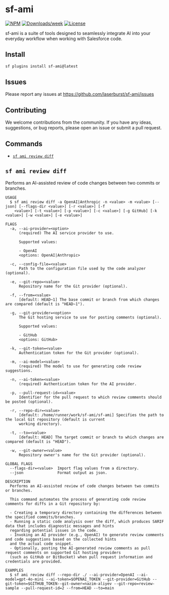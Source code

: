 # sf-ami

[![NPM](https://img.shields.io/npm/v/sf-ami.svg?label=sf-ami)](https://www.npmjs.com/package/sf-ami) [![Downloads/week](https://img.shields.io/npm/dw/sf-ami.svg)](https://npmjs.org/package/sf-ami) [![License](https://img.shields.io/badge/License-BSD%203--Clause-brightgreen.svg)](https://raw.githubusercontent.com/salesforcecli/sf-ami/main/LICENSE.txt)

sf-ami is a suite of tools designed to seamlessly integrate AI into your everyday workflow when working with Salesforce code.

## Install

```bash
sf plugins install sf-ami@latest
```

## Issues

Please report any issues at https://github.com/laserburst/sf-ami/issues

## Contributing

We welcome contributions from the community. If you have any ideas, suggestions, or bug reports, please open an issue or submit a pull request.

## Commands

<!-- commands -->

- [`sf ami review diff`](#sf-ami-review-diff)

## `sf ami review diff`

Performs an AI-assisted review of code changes between two commits or branches.

```
USAGE
  $ sf ami review diff -a OpenAI|Anthropic -n <value> -m <value> [--json] [--flags-dir <value>] [-r <value>] [-f
    <value>] [-t <value>] [-p <value>] [-c <value>] [-g GitHub] [-k <value>] [-w <value>] [-e <value>]

FLAGS
  -a, --ai-provider=<option>
      (required) The AI service provider to use.

      Supported values:

      - OpenAI
      <options: OpenAI|Anthropic>

  -c, --config-file=<value>
      Path to the configuration file used by the code analyzer (optional).

  -e, --git-repo=<value>
      Repository name for the Git provider (optional).

  -f, --from=<value>
      [default: HEAD~1] The base commit or branch from which changes are compared (default is "HEAD~1").

  -g, --git-provider=<option>
      The Git hosting service to use for posting comments (optional).

      Supported values:

      - GitHub
      <options: GitHub>

  -k, --git-token=<value>
      Authentication token for the Git provider (optional).

  -m, --ai-model=<value>
      (required) The model to use for generating code review suggestions.

  -n, --ai-token=<value>
      (required) Authentication token for the AI provider.

  -p, --pull-request-id=<value>
      Identifier for the pull request to which review comments should be posted (optional).

  -r, --repo-dir=<value>
      [default: /home/runner/work/sf-ami/sf-ami] Specifies the path to the local Git repository (default is current
      working directory).

  -t, --to=<value>
      [default: HEAD] The target commit or branch to which changes are compared (default is "HEAD").

  -w, --git-owner=<value>
      Repository owner's name for the Git provider (optional).

GLOBAL FLAGS
  --flags-dir=<value>  Import flag values from a directory.
  --json               Format output as json.

DESCRIPTION
  Performs an AI-assisted review of code changes between two commits or branches.

  This command automates the process of generating code review comments for diffs in a Git repository by:

  - Creating a temporary directory containing the differences between the specified commits/branches.
  - Running a static code analysis over the diff, which produces SARIF data that includes diagnostic messages and hints
  regarding potential issues in the code.
  - Invoking an AI provider (e.g., OpenAI) to generate review comments and code suggestions based on the collected hints
  and the actual code snippet.
  - Optionally, posting the AI-generated review comments as pull request comments on supported Git hosting providers
  (such as GitHub or BitBucket) when pull request information and credentials are provided.

EXAMPLES
  $ sf ami review diff --repo-dir ./ --ai-provider=OpenAI --ai-model=gpt-4o-mini --ai-token=$OPENAI_TOKEN --git-provider=GitHub --git-token=$GITHUB_TOKEN--git-owner=nazim-aliyev --git-repo=review-sample --pull-request-id=2 --from=HEAD --to=main
```

<!-- commandsstop -->
